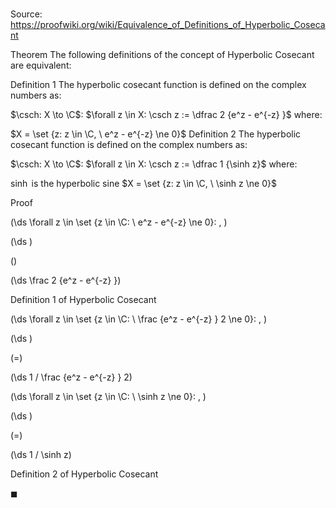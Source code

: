 # 

Source: https://proofwiki.org/wiki/Equivalence_of_Definitions_of_Hyperbolic_Cosecant



Theorem
The following definitions of the concept of Hyperbolic Cosecant are equivalent:

Definition 1
The hyperbolic cosecant function is defined on the complex numbers as:

$\csch: X \to \C$:
$\forall z \in X: \csch z := \dfrac 2 {e^z - e^{-z} }$
where:

$X = \set {z: z \in \C, \ e^z - e^{-z} \ne 0}$
Definition 2
The hyperbolic cosecant function is defined on the complex numbers as:

$\csch: X \to \C$:
$\forall z \in X: \csch z := \dfrac 1 {\sinh z}$
where:

$\sinh$ is the hyperbolic sine
$X = \set {z: z \in \C, \ \sinh z \ne 0}$


Proof









\(\ds \forall z \in \set {z \in \C: \ e^z - e^{-z} \ne 0}: \, \)



\(\ds \)

\(\)







\(\ds \frac 2 {e^z - e^{-z} }\)





Definition 1 of Hyperbolic Cosecant










\(\ds \forall z \in \set {z \in \C: \ \frac {e^z - e^{-z} } 2 \ne 0}: \, \)



\(\ds \)

\(=\)







\(\ds 1 / \frac {e^z - e^{-z} } 2\)
















\(\ds \forall z \in \set {z \in \C: \ \sinh z \ne 0}: \, \)



\(\ds \)

\(=\)







\(\ds 1 / \sinh z\)





Definition 2 of Hyperbolic Cosecant



$\blacksquare$





